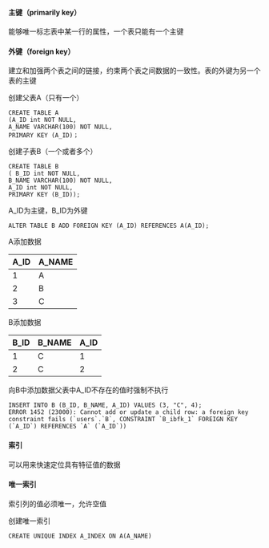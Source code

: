 #### 主键（primarily key）

能够唯一标志表中某一行的属性，一个表只能有一个主键

#### 外键（foreign key）

建立和加强两个表之间的链接，约束两个表之间数据的一致性。表的外键为另一个表的主键

创建父表A（只有一个）

```mysql
CREATE TABLE A  
(A_ID int NOT NULL, 
A_NAME VARCHAR(100) NOT NULL,
PRIMARY KEY (A_ID)；
```

创建子表B（一个或者多个）

```mysql
CREATE TABLE B 
( B_ID int NOT NULL, 
B_NAME VARCHAR(100) NOT NULL, 
A_ID int NOT NULL, 
PRIMARY KEY (B_ID)); 
```

A_ID为主键，B_ID为外键

```mysql
ALTER TABLE B ADD FOREIGN KEY (A_ID) REFERENCES A(A_ID);
```

A添加数据

| A_ID | A_NAME |
| ---- | ------ |
| 1    | A      |
| 2    | B      |
| 3    | C      |

B添加数据

| B_ID | B_NAME | A_ID |
| ---- | ------ | ---- |
| 1    | C      | 1    |
| 2    | C      | 2    |

向B中添加数据父表中A_ID不存在的值时强制不执行

```mysql
INSERT INTO B (B_ID, B_NAME, A_ID) VALUES (3, "C", 4);
ERROR 1452 (23000): Cannot add or update a child row: a foreign key constraint fails (`users`.`B`, CONSTRAINT `B_ibfk_1` FOREIGN KEY (`A_ID`) REFERENCES `A` (`A_ID`))
```

#### 索引

可以用来快速定位具有特征值的数据

#### 唯一索引

索引列的值必须唯一，允许空值

创建唯一索引

```mysql
CREATE UNIQUE INDEX A_INDEX ON A(A_NAME)
```

